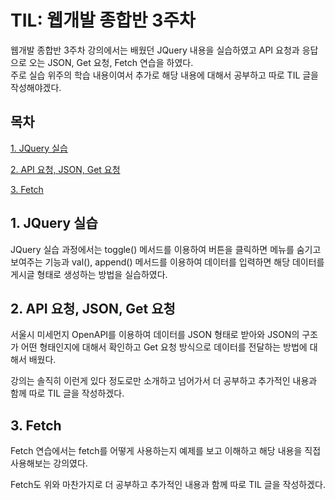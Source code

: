 # TIL: 웹개발 종합반 3주차

웹개발 종합반 3주차 강의에서는 배웠던 JQuery 내용을 실습하였고 API 요청과 응답으로 오는 JSON, Get 요청, Fetch 연습을 하였다.<br>
주로 실습 위주의 학습 내용이여서 추가로 해당 내용에 대해서 공부하고 따로 TIL 글을 작성해야겠다.

## 목차

[1. JQuery 실습](#1-jquery-실습)

[2. API 요청, JSON, Get 요청](#2-api-요청-json-get-요청)

[3. Fetch](#3-fetch)

## 1. JQuery 실습

JQuery 실습 과정에서는 toggle() 메서드를 이용하여 버튼을 클릭하면 메뉴를 숨기고 보여주는 기능과 val(), append() 메서드를 이용하여 데이터를 입력하면 해당 데이터를 게시글 형태로 생성하는 방법을 실습하였다.

## 2. API 요청, JSON, Get 요청


서울시 미세먼지 OpenAPI를 이용하여 데이터를 JSON 형태로 받아와 JSON의 구조가 어떤 형태인지에 대해서 확인하고 Get 요청 방식으로 데이터를 전달하는 방법에 대해서 배웠다.

강의는 솔직히 이런게 있다 정도로만 소개하고 넘어가서 더 공부하고 추가적인 내용과 함께 따로 TIL 글을 작성하겠다.

## 3. Fetch

Fetch 연습에서는 fetch를 어떻게 사용하는지 예제를 보고 이해하고 해당 내용을 직접 사용해보는 강의였다.

Fetch도 위와 마찬가지로 더 공부하고 추가적인 내용과 함께 따로 TIL 글을 작성하겠다.